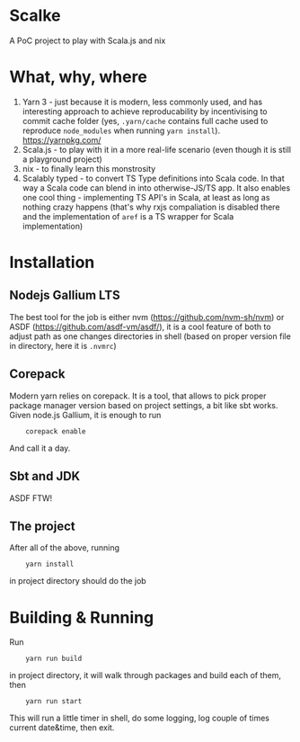 # Scalke
A PoC project to play with Scala.js and nix

# What, why, where

1. Yarn 3 - just because it is modern, less commonly used, and has interesting approach to achieve reproducability by incentivising to commit cache folder (yes, `.yarn/cache` contains full cache used to reproduce `node_modules` when running `yarn install`). https://yarnpkg.com/
2. Scala.js - to play with it in a more real-life scenario (even though it is still a playground project)
3. nix - to finally learn this monstrosity
4. Scalably typed - to convert TS Type definitions into Scala code. In that way a Scala code can blend in into otherwise-JS/TS app. It also enables one cool thing - implementing TS API's in Scala, at least as long as nothing crazy happens (that's why rxjs compaliation is disabled there and the implementation of `aref` is a TS wrapper for Scala implementation)

# Installation

## Nodejs Gallium LTS
The best tool for the job is either nvm (https://github.com/nvm-sh/nvm) or ASDF (https://github.com/asdf-vm/asdf/), it is a cool feature of both to adjust path as one changes directories in shell (based on proper version file in directory, here it is `.nvmrc`)

## Corepack
Modern yarn relies on corepack. It is a tool, that allows to pick proper package manager version based on project settings, a bit like sbt works. Given node.js Gallium, it is enough to run

        corepack enable

And call it a day.

## Sbt and JDK
ASDF FTW!

## The project
After all of the above, running

        yarn install
in project directory should do the job

# Building & Running
Run

        yarn run build

in project directory, it will walk through packages and build each of them, then

        yarn run start

This will run a little timer in shell, do some logging, log couple of times current date&time, then exit.


